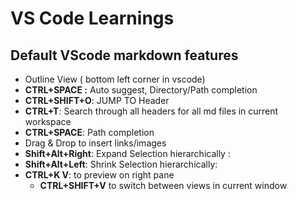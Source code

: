 # VS Code Learnings
## Default VScode markdown features

- Outline View ( bottom left corner in vscode)
- **CTRL+SPACE :** Auto suggest, Directory/Path completion
- **CTRL+SHIFT+O**: JUMP TO Header
- **CTRL+T**: Search through all headers for all md files in current workspace
- **CTRL+SPACE**: Path completion
- Drag & Drop to insert links/images
- **Shift+Alt+Right**: Expand Selection hierarchically :
- **Shift+Alt+Left**: Shrink Selection hierarchically:
- **CTRL+K V**: to preview on right pane
  - **CTRL+SHIFT+V** to switch between views in current window  
